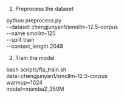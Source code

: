 
1. Preprocess the dataset



python preprocess.py \
  --dataset chengjunyan1/smollm-12.5-corpus \
  --name smollm-125 \
  --split train \
  --context_length 2048

2. Train the model


bash scripts/fla_train.sh \
  data=chengjunyan1/smollm-12.5-corpus \
  warmup=1024 \
  model=mamba2_350M
